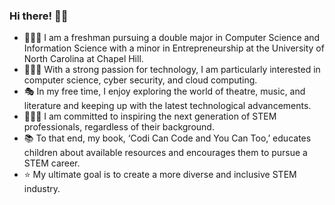 ### Hi there! 👋🏽
- 👩🏽‍🎓 I am a freshman pursuing a double major in Computer Science and Information Science with a minor in Entrepreneurship at the University of North Carolina at Chapel Hill.
- 👩🏽‍💻 With a strong passion for technology, I am particularly interested in computer science, cyber security, and cloud computing.
- 🎭 In my free time, I enjoy exploring the world of theatre, music, and literature and keeping up with the latest technological advancements.
- 👩🏽‍🏫 I am committed to inspiring the next generation of STEM professionals, regardless of their background. 
- 📚 To that end, my book, ‘Codi Can Code and You Can Too,’ educates children about available resources and encourages them to pursue a STEM career.
- ⭐️ My ultimate goal is to create a more diverse and inclusive STEM industry.
<!--
**gabrielleestewart/gabrielleestewart** is a ✨ _special_ ✨ repository because its `README.md` (this file) appears on your GitHub profile.

Here are some ideas to get you started:

- 🔭 I’m currently working on ...
- 🌱 I’m currently learning ...
- 👯 I’m looking to collaborate on ...
- 🤔 I’m looking for help with ...
- 💬 Ask me about ...
- 📫 How to reach me: ...
- 😄 Pronouns: ...
- ⚡ Fun fact: ...
-->
